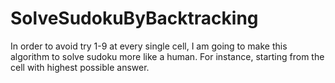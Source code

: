 # SolveSudokuByBacktracking
In order to avoid try 1-9 at every single cell, I am going to make this algorithm to solve sudoku more like a human. For instance, starting from the cell with highest possible answer.
